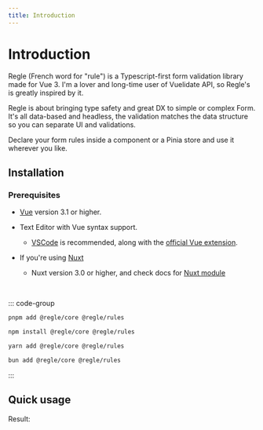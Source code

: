 ```yaml
---
title: Introduction
---
```


<script setup>
import QuickUsage from '../parts/components/QuickUsage.vue';
</script>

# Introduction

Regle (French word for "rule") is a Typescript-first form validation library made for Vue 3.
I'm a lover and long-time user of Vuelidate API, so Regle's is greatly inspired by it.

Regle is about bringing type safety and great DX to simple or complex Form.
It's all data-based and headless, the validation matches the data structure so you can separate UI and validations.

Declare your form rules inside a component or a Pinia store and use it wherever you like.


## Installation

### Prerequisites

- [Vue](https://vuejs.org/) version 3.1 or higher.
- Text Editor with Vue syntax support.
  - [VSCode](https://code.visualstudio.com/) is recommended, along with the [official Vue extension](https://marketplace.visualstudio.com/items?itemName=Vue.volar).

- If you're using [Nuxt](https://nuxt.com/)
  - Nuxt version 3.0 or higher, and check docs for [Nuxt module](/)

<br/>

::: code-group

```sh [pnpm]
pnpm add @regle/core @regle/rules
```

```sh [npm]
npm install @regle/core @regle/rules
```

```sh [yarn]
yarn add @regle/core @regle/rules
```

```sh [bun]
bun add @regle/core @regle/rules
```

:::


## Quick usage

<!-- @include: @/parts/QuickUsage.md -->

Result:

<QuickUsage/>